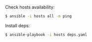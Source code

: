 
Check hosts availability:

```bash
$ ansible -i hosts all -m ping
```

Install deps:

```bash
$ ansible-playbook -i hosts deps.yaml
```
